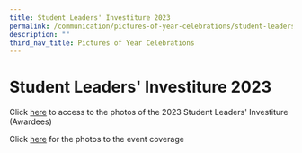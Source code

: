```yaml
---
title: Student Leaders' Investiture 2023
permalink: /communication/pictures-of-year-celebrations/student-leaders-investiture-2023/
description: ""
third_nav_title: Pictures of Year Celebrations
---
```

# **Student Leaders' Investiture 2023**

Click [here](https://photos.app.goo.gl/3E8Q6c9HbjpEn6AV8) to access to the photos of the 2023 Student Leaders' Investiture (Awardees)

Click [here](https://photos.app.goo.gl/HZaWSWKq7cYUNCic8) for the photos to the event coverage